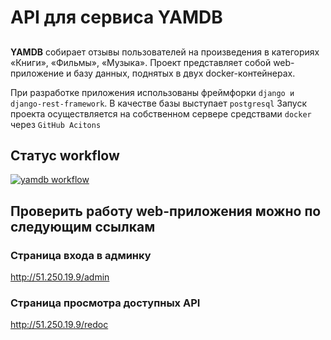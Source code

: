 # API для сервиса YAMDB
## 
**YAMDB**  собирает отзывы пользователей на произведения в категориях «Книги», «Фильмы», «Музыка».
Проект представляет собой web-приложение и базу данных, поднятых в двух docker-контейнерах.

При разработке приложения использованы фреймфорки ```django и django-rest-framework```. В качестве базы выступает ```postgresql```
Запуск проекта осуществляется на собственном сервере средствами ```docker``` через ```GitHub Acitons```

## Статус workflow

[![yamdb workflow](https://github.com/Lebedev-github/yamdb_final/actions/workflows/yamdb_workflow.yml/badge.svg)](https://github.com/Lebedev-github/yamdb_final/actions/workflows/yamdb_workflow.yml)

## Проверить работу web-приложения можно по следующим ссылкам

### Страница входа в админку
http://51.250.19.9/admin

### Страница просмотра доступных API
http://51.250.19.9/redoc

